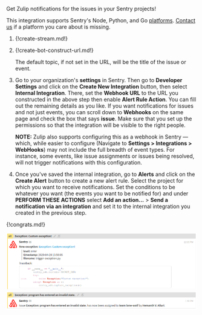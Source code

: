 Get Zulip notifications for the issues in your Sentry projects!

This integration supports Sentry's Node, Python, and Go
[platforms](https://sentry.io/platforms/).  [Contact
us](/help/contact-support) if a platform you care about is missing.

1. {!create-stream.md!}

2. {!create-bot-construct-url.md!}

    The default topic, if not set in the URL, will be the title of the
    issue or event.

3. Go to your organization's **settings** in Sentry. Then go to
**Developer Settings** and click on the **Create New Integration**
button, then select **Internal Integration**. There, set the
**Webhook URL** to the URL you constructed in the above step then enable
**Alert Rule Action**. You can fill out the remaining details as
you like. If you want notifications for issues and not just events,
you can scroll down to **Webhooks** on the same page and check the
box that says **issue**. Make sure that you set up the permissions
so that the integration will be visible to the right people.

    **NOTE:** Zulip also supports configuring this as a webhook in Sentry
&mdash; which, while easier to configure (Navigate to **Settings &gt; Integrations
&gt; WebHooks**) may not include the full breadth of event types. For instance,
some events, like issue assignments or issues being resolved, will not trigger
notifications with this configuration.

4. Once you've saved the internal integration, go to **Alerts** and
click on the **Create Alert** button to create a new alert rule. Select
the project for which you want to receive notifications. Set the
conditions to be whatever you want (the events you want to be notified
for) and under **PERFORM THESE ACTIONS** select **Add an action...**
&gt; **Send a notification via an integration** and set it to the
internal integration you created in the previous step.

{!congrats.md!}

![](/static/images/integrations/sentry/001.png)
![](/static/images/integrations/sentry/002.png)
